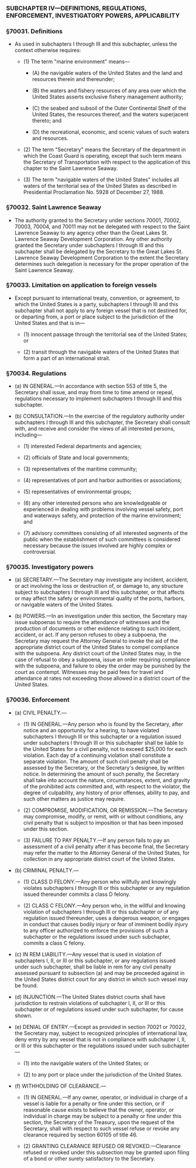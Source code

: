 ### SUBCHAPTER IV—DEFINITIONS, REGULATIONS, ENFORCEMENT, INVESTIGATORY POWERS, APPLICABILITY

### §70031. Definitions
* As used in subchapters I through III and this subchapter, unless the context otherwise requires:

  * (1) The term "marine environment" means—

    * (A) the navigable waters of the United States and the land and resources therein and thereunder;

    * (B) the waters and fishery resources of any area over which the United States asserts exclusive fishery management authority;

    * (C) the seabed and subsoil of the Outer Continental Shelf of the United States, the resources thereof, and the waters superjacent thereto; and

    * (D) the recreational, economic, and scenic values of such waters and resources.


  * (2) The term "Secretary" means the Secretary of the department in which the Coast Guard is operating, except that such term means the Secretary of Transportation with respect to the application of this chapter to the Saint Lawrence Seaway.

  * (3) The term "navigable waters of the United States" includes all waters of the territorial sea of the United States as described in Presidential Proclamation No. 5928 of December 27, 1988.

### §70032. Saint Lawrence Seaway
* The authority granted to the Secretary under sections 70001, 70002, 70003, 70004, and 70011 may not be delegated with respect to the Saint Lawrence Seaway to any agency other than the Great Lakes St. Lawrence Seaway Development Corporation. Any other authority granted the Secretary under subchapters I through III and this subchapter shall be delegated by the Secretary to the Great Lakes St. Lawrence Seaway Development Corporation to the extent the Secretary determines such delegation is necessary for the proper operation of the Saint Lawrence Seaway.

### §70033. Limitation on application to foreign vessels
* Except pursuant to international treaty, convention, or agreement, to which the United States is a party, subchapters I through III and this subchapter shall not apply to any foreign vessel that is not destined for, or departing from, a port or place subject to the jurisdiction of the United States and that is in—

  * (1) innocent passage through the territorial sea of the United States; or

  * (2) transit through the navigable waters of the United States that form a part of an international strait.

### §70034. Regulations
* (a) IN GENERAL.—In accordance with section 553 of title 5, the Secretary shall issue, and may from time to time amend or repeal, regulations necessary to implement subchapters I through III and this subchapter.

* (b) CONSULTATION.—In the exercise of the regulatory authority under subchapters I through III and this subchapter, the Secretary shall consult with, and receive and consider the views of all interested persons, including—

  * (1) interested Federal departments and agencies;

  * (2) officials of State and local governments;

  * (3) representatives of the maritime community;

  * (4) representatives of port and harbor authorities or associations;

  * (5) representatives of environmental groups;

  * (6) any other interested persons who are knowledgeable or experienced in dealing with problems involving vessel safety, port and waterways safety, and protection of the marine environment; and

  * (7) advisory committees consisting of all interested segments of the public when the establishment of such committees is considered necessary because the issues involved are highly complex or controversial.

### §70035. Investigatory powers
* (a) SECRETARY.—The Secretary may investigate any incident, accident, or act involving the loss or destruction of, or damage to, any structure subject to subchapters I through III and this subchapter, or that affects or may affect the safety or environmental quality of the ports, harbors, or navigable waters of the United States.

* (b) POWERS.—In an investigation under this section, the Secretary may issue subpoenas to require the attendance of witnesses and the production of documents or other evidence relating to such incident, accident, or act. If any person refuses to obey a subpoena, the Secretary may request the Attorney General to invoke the aid of the appropriate district court of the United States to compel compliance with the subpoena. Any district court of the United States may, in the case of refusal to obey a subpoena, issue an order requiring compliance with the subpoena, and failure to obey the order may be punished by the court as contempt. Witnesses may be paid fees for travel and attendance at rates not exceeding those allowed in a district court of the United States.

### §70036. Enforcement
* (a) CIVIL PENALTY.—

  * (1) IN GENERAL.—Any person who is found by the Secretary, after notice and an opportunity for a hearing, to have violated subchapters I through III or this subchapter or a regulation issued under subchapters I through III or this subchapter shall be liable to the United States for a civil penalty, not to exceed $25,000 for each violation. Each day of a continuing violation shall constitute a separate violation. The amount of such civil penalty shall be assessed by the Secretary, or the Secretary's designee, by written notice. In determining the amount of such penalty, the Secretary shall take into account the nature, circumstances, extent, and gravity of the prohibited acts committed and, with respect to the violator, the degree of culpability, any history of prior offenses, ability to pay, and such other matters as justice may require.

  * (2) COMPROMISE, MODIFICATION, OR REMISSION.—The Secretary may compromise, modify, or remit, with or without conditions, any civil penalty that is subject to imposition or that has been imposed under this section.

  * (3) FAILURE TO PAY PENALTY.—If any person fails to pay an assessment of a civil penalty after it has become final, the Secretary may refer the matter to the Attorney General of the United States, for collection in any appropriate district court of the United States.


* (b) CRIMINAL PENALTY.—

  * (1) CLASS D FELONY.—Any person who willfully and knowingly violates subchapters I through III or this subchapter or any regulation issued thereunder commits a class D felony.

  * (2) CLASS C FELONY.—Any person who, in the willful and knowing violation of subchapters I through III or this subchapter or of any regulation issued thereunder, uses a dangerous weapon, or engages in conduct that causes bodily injury or fear of imminent bodily injury to any officer authorized to enforce the provisions of such a subchapter or the regulations issued under such subchapter, commits a class C felony.


* (c) IN REM LIABILITY.—Any vessel that is used in violation of subchapters I, II, or III or this subchapter, or any regulations issued under such subchapter, shall be liable in rem for any civil penalty assessed pursuant to subsection (a) and may be proceeded against in the United States district court for any district in which such vessel may be found.

* (d) INJUNCTION.—The United States district courts shall have jurisdiction to restrain violations of subchapter I, II, or III or this subchapter or of regulations issued under such subchapter, for cause shown.

* (e) DENIAL OF ENTRY.—Except as provided in section 70021 or 70022, the Secretary may, subject to recognized principles of international law, deny entry by any vessel that is not in compliance with subchapter I, II, or III or this subchapter or the regulations issued under such subchapter—

  * (1) into the navigable waters of the United States; or

  * (2) to any port or place under the jurisdiction of the United States.


* (f) WITHHOLDING OF CLEARANCE.—

  * (1) IN GENERAL.—If any owner, operator, or individual in charge of a vessel is liable for a penalty or fine under this section, or if reasonable cause exists to believe that the owner, operator, or individual in charge may be subject to a penalty or fine under this section, the Secretary of the Treasury, upon the request of the Secretary, shall with respect to such vessel refuse or revoke any clearance required by section 60105 of title 46.

  * (2) GRANTING CLEARANCE REFUSED OR REVOKED.—Clearance refused or revoked under this subsection may be granted upon filing of a bond or other surety satisfactory to the Secretary.